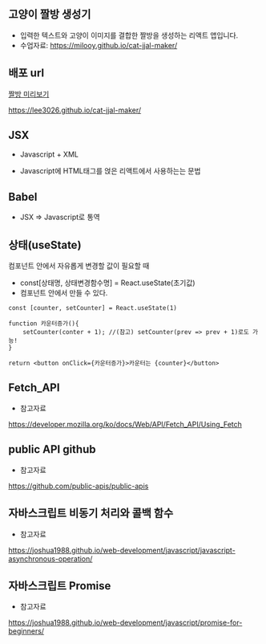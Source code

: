 ## 고양이 짤방 생성기

- 입력한 텍스트와 고양이 이미지를 결합한 짤방을 생성하는 리액트 앱입니다.
- 수업자료: <https://milooy.github.io/cat-jjal-maker/>

## 배포 url

[짤방 미리보기](https://lee3026.github.io/cat-jjal-maker/)

<https://lee3026.github.io/cat-jjal-maker/>

## JSX

- Javascript + XML

- Javascript에 HTML태그를 얹은 리액트에서 사용하는는 문법

## Babel

- JSX => Javascript로 통역

## 상태(useState)

컴포넌트 안에서 자유롭게 변경할 값이 필요할 때

- const[상태명, 상태변경함수명] = React.useState(초기값)
- 컴포넌트 안에서 만들 수 있다.

```
const [counter, setCounter] = React.useState(1)

function 카운터증가(){
    setCounter(conter + 1); //(참고) setCounter(prev => prev + 1)로도 가능!
}

return <button onClick={카운터증가}>카운터는 {counter}</button>
```

## Fetch_API

- 참고자료


<https://developer.mozilla.org/ko/docs/Web/API/Fetch_API/Using_Fetch>

## public API github

- 참고자료


<https://github.com/public-apis/public-apis>


## 자바스크립트 비동기 처리와 콜백 함수

- 참고자료


<https://joshua1988.github.io/web-development/javascript/javascript-asynchronous-operation/>


## 자바스크립트 Promise

- 참고자료


<https://joshua1988.github.io/web-development/javascript/promise-for-beginners/>

